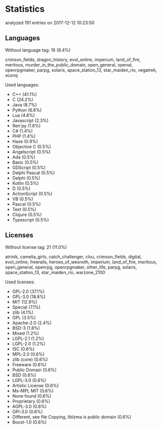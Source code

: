 [comment]: # (autogenerated content, do not edit)
# Statistics

analyzed 191 entries on 2017-12-12 10:23:50

## Languages

Without language tag: 16 (8.4%)

crimson_fields, dragon_history, evol_online, imperium, land_of_fire, meritous, murder_in_the_public_domain, open_general, openal, openrpgmaker, parpg, solaris, space_station_13, star_maiden_rio, vegatrek, xconq

Used languages:
- C++ (41.1%)
- C (24.2%)
- Java (8.7%)
- Python (6.8%)
- Lua (4.6%)
- Javascript (2.3%)
- Ren'py (1.8%)
- C# (1.4%)
- PHP (1.4%)
- Haxe (0.9%)
- Objective C (0.5%)
- Angelscript (0.5%)
- Ada (0.5%)
- Basic (0.5%)
- GDScript (0.5%)
- Delphi Pascal (0.5%)
- Delphi (0.5%)
- Kotlin (0.5%)
- D (0.5%)
- ActionScript (0.5%)
- VB (0.5%)
- Pascal (0.5%)
- Text (0.5%)
- Clojure (0.5%)
- Typescript (0.5%)

## Licenses

Without license tag: 21 (11.0%)

atrinik, camelia_girls, catch_challenger, clou, crimson_fields, digital, evol_online, freerails, heroes_of_wesnoth, imperium, land_of_fire, meritous, open_general, openrpg, openrpgmaker, other_life, parpg, solaris, space_station_13, star_maiden_rio, warzone_2100

Used licenses:
- GPL-2.0 (37.1%)
- GPL-3.0 (18.8%)
- MIT (12.9%)
- Special (7.1%)
- zlib (4.1%)
- GPL (3.5%)
- Apache-2.0 (2.4%)
- BSD-3 (1.8%)
- Mixed (1.2%)
- LGPL-2.1 (1.2%)
- LGPL-2.0 (1.2%)
- ISC (0.6%)
- MPL-2.0 (0.6%)
- zlib (core) (0.6%)
- Freeware (0.6%)
- Public Domain (0.6%)
- BSD (0.6%)
- LGPL-3.0 (0.6%)
- Artistic License (0.6%)
- Ms-MPL MIT (0.6%)
- None found (0.6%)
- Proprietary (0.6%)
- AGPL-3.0 (0.6%)
- GPl-3.0 (0.6%)
- Different, see file Copying, liblzma is public domain (0.6%)
- Boost-1.0 (0.6%)

